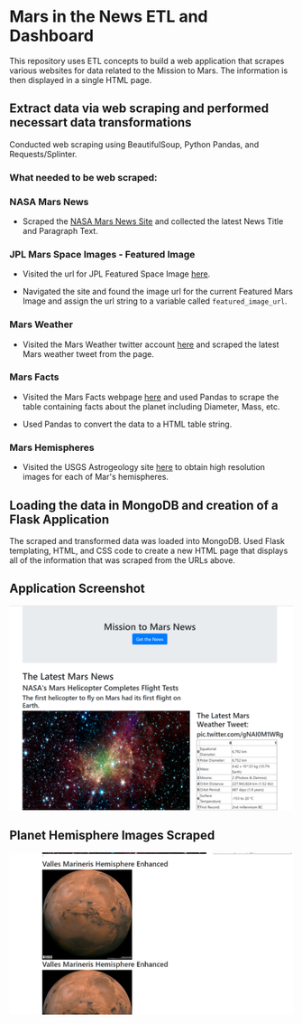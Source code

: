 # Mars in the News ETL and Dashboard

This repository uses ETL concepts to build a web application that scrapes various websites for data related to the Mission to Mars. The information is then displayed in a single HTML page. 

## Extract data via web scraping and performed necessart data transformations

Conducted web scraping using BeautifulSoup, Python Pandas, and Requests/Splinter.

### What needed to be web scraped:

### NASA Mars News

* Scraped the [NASA Mars News Site](https://mars.nasa.gov/news/) and collected the latest News Title and Paragraph Text.

### JPL Mars Space Images - Featured Image

* Visited the url for JPL Featured Space Image [here](https://www.jpl.nasa.gov/spaceimages/?search=&category=Mars).

* Navigated the site and found the image url for the current Featured Mars Image and assign the url string to a variable called `featured_image_url`.

### Mars Weather

* Visited the Mars Weather twitter account [here](https://twitter.com/marswxreport?lang=en) and scraped the latest Mars weather tweet from the page.

### Mars Facts

* Visited the Mars Facts webpage [here](http://space-facts.com/mars/) and used Pandas to scrape the table containing facts about the planet including Diameter, Mass, etc.

* Used Pandas to convert the data to a HTML table string.

### Mars Hemispheres

* Visited the USGS Astrogeology site [here](https://astrogeology.usgs.gov/search/results?q=hemisphere+enhanced&k1=target&v1=Mars) to obtain high resolution images for each of Mar's hemispheres.

## Loading the data in MongoDB and creation of a Flask Application

The scraped and transformed data was loaded into MongoDB. Used Flask templating, HTML, and CSS code to create a new HTML page that displays all of the information that was scraped from the URLs above.

## Application Screenshot

![MarsApp1](MarsApp1.png)

## Planet Hemisphere Images Scraped
![MarsApp2](MarsApp2.png)

